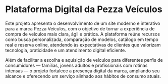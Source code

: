 # Plataforma Digital da Pezza Veículos

Este projeto apresenta o desenvolvimento de um site moderno e interativo para a marca Pezza Veículos, com o objetivo de tornar a experiência de compra de veículos mais clara, ágil e prática. A plataforma reúne recursos como busca personalizada, comparação de modelos, catálogo em tempo real e reserva online, atendendo às expectativas de clientes que valorizam tecnologia, praticidade e um atendimento digital eficiente.

Além de facilitar a escolha e aquisição de veículos para diferentes perfis de consumidores — famílias, jovens adultos e profissionais com rotinas intensas — o projeto fortalece a presença digital da marca, ampliando seu alcance e oferecendo um serviço alinhado aos hábitos de consumo atuais.
